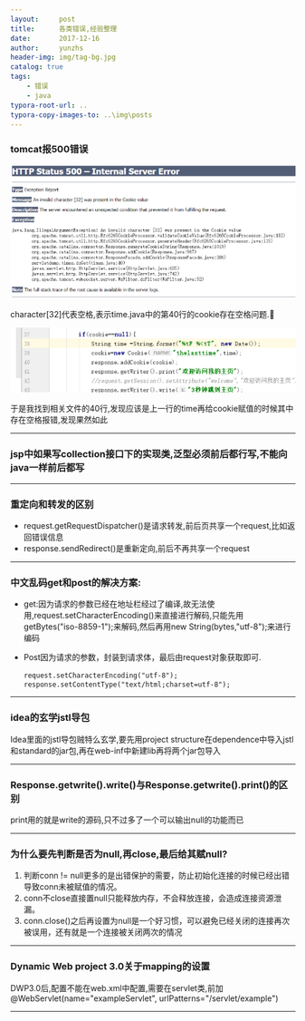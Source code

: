 ```yaml
---
layout:     post
title:      各类错误,经验整理
date:       2017-12-16
author:     yunzhs
header-img: img/tag-bg.jpg
catalog: true
tags:
    - 错误
    - java
typora-root-url: ..
typora-copy-images-to: ..\img\posts
---
```


### tomcat报500错误

![err500](/img/posts/err500.png)

character[32]代表空格,表示time.java中的第40行的cookie存在空格问题.

![fgfg](/img/posts/fgfg.png)

于是我找到相关文件的40行,发现应该是上一行的time再给cookie赋值的时候其中存在空格报错,发现果然如此

---

### jsp中如果写collection接口下的实现类,泛型必须前后都行写,不能向java一样前后都写

---

### 重定向和转发的区别

- request.getRequestDispatcher()是请求转发,前后页共享一个request,比如返回错误信息
- response.sendRedirect()是重新定向,前后不再共享一个request


---

### 中文乱码get和post的解决方案:

- get:因为请求的参数已经在地址栏经过了编译,故无法使用,request.setCharacterEncoding()来直接进行解码,只能先用getBytes("iso-8859-1");来解码,然后再用new String(bytes,"utf-8");来进行编码

- Post因为请求的参数，封装到请求体，最后由request对象获取即可.

  ```
  request.setCharacterEncoding("utf-8");
  response.setContentType("text/html;charset=utf-8");
  ```

---

### idea的玄学jstl导包

Idea里面的jstl导包贼特么玄学,要先用project structure在dependence中导入jstl 和standard的jar包,再在web-inf中新建lib再将两个jar包导入

---

### Response.getwrite().write()与Response.getwrite().print()的区别

print用的就是write的源码,只不过多了一个可以输出null的功能而已

---

### 为什么要先判断是否为null,再close,最后给其赋null?

1. 判断conn != null更多的是出错保护的需要，防止初始化连接的时候已经出错导致conn未被赋值的情况。 
2. conn不close直接置null只能释放内存，不会释放连接，会造成连接资源泄漏。
3. conn.close()之后再设置为null是一个好习惯，可以避免已经关闭的连接再次被误用，还有就是一个连接被关闭两次的情况


---

### Dynamic Web project 3.0关于mapping的设置

DWP3.0后,配置<servlet-mapping>不能在web.xml中配置,需要在servlet类,前加@WebServlet(name="exampleServlet", urlPatterns="/servlet/example") 

---

